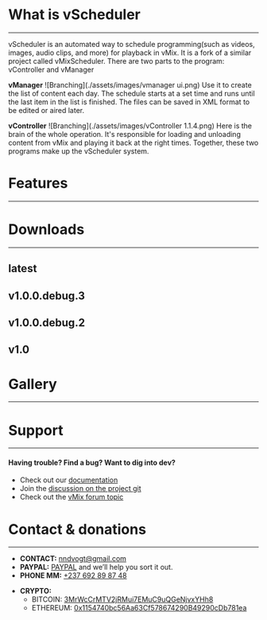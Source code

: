 # What is vScheduler
* * *
vScheduler is an automated way to schedule programming(such as videos, images, audio clips, and more) for playback in vMix. It is a fork of a similar project called vMixScheduler. There are two parts to the program: vController and vManager

**vManager** 
![Branching](./assets/images/vmanager ui.png)
Use it to create the list of content each day. The schedule starts at a set time and runs until the last item in the list is finished. The files can be saved in XML format to be edited or aired later. 

**vController**
![Branching](./assets/images/vController 1.1.4.png)
Here is the brain of the whole operation. It's responsible for loading and unloading content from vMix and playing it back at the right times. Together, these two programs make up the vScheduler system.

# Features
* * *
# Downloads
* * *
## latest

## v1.0.0.debug.3

## v1.0.0.debug.2

## v1.0

# Gallery
* * *

# Support
* * *
#### Having trouble? Find a bug? Want to dig into dev?
* Check out our [documentation](./documentation.html)
* Join the [discussion on the project git](https://github.com/237domingo/vScheduler/discussions)
* Check out the [vMix forum topic](https://forums.vmix.com/posts/t27113-vScheduler---vMixScheduler-Fork)

# Contact & donations
* * *
* **CONTACT:** [nndvogt@gmail.com](mailto:nndvogt@gmail.com)
* **PAYPAL:** [PAYPAL](https://www.paypal.com/donate?hosted_button_id=8KWHCKS3TX54S) and we’ll help you sort it out.
* **PHONE MM:** [+237 692 89 87 48](phone:+237691898748)
- **CRYPTO:**
  - BITCOIN: [3MrWcCrMTV2jRMui7EMuC9uQGeNjvxYHh8]()
  - ETHEREUM: [0x1154740bc56Aa63Cf578674290B49290cDb781ea]()
